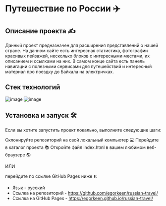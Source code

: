 # Путешествие по России ✈️

## Описание проекта ✍

Данный проект предназначен для расширения представлений о нашей стране. На данном сайте есть интересная статистика, фотографии красивых пейзажей, несколько блоков с интересными местами, их описанием и ссылками на них. В самом конце сайта есть панель навигации с полезными сервисами для путешействий и интересный материал про поездку до Байкала на электричках.

## Стек технологий

![image](https://github.com/egorkeen/russian-travel/assets/112564078/1e3a2b05-af49-40fc-bf74-86f2a3b8e13b) ![image](https://github.com/egorkeen/russian-travel/assets/112564078/f36a033d-5467-4be5-9ebb-b449ccd8c6a1)

## Установка и запуск 🛠️

Если вы хотите запустить проект локально, выполните следующие шаги:

Склонируйте репозиторий на свой локальный компьютер 💻
Перейдите в каталог проекта 📚
Откройте файл index.html в вашем любимом веб-браузере 🌎

ИЛИ

перейдите по ссылке GitHub Pages ниже ⬇️:

- Язык - русский
- Ссылка на репозиторий - https://github.com/egorkeen/russian-travel/
- Ссылка на GitHub Pages - https://egorkeen.github.io/russian-travel/
